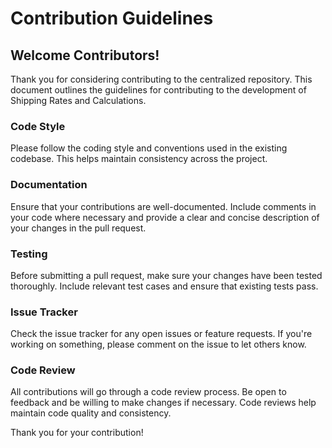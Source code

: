# Contribution Guidelines

## Welcome Contributors!
Thank you for considering contributing to the centralized repository. This document outlines the guidelines for contributing to the development of Shipping Rates and Calculations.

### Code Style
Please follow the coding style and conventions used in the existing codebase. This helps maintain consistency across the project.

### Documentation
Ensure that your contributions are well-documented. Include comments in your code where necessary and provide a clear and concise description of your changes in the pull request.

### Testing
Before submitting a pull request, make sure your changes have been tested thoroughly. Include relevant test cases and ensure that existing tests pass.

### Issue Tracker
Check the issue tracker for any open issues or feature requests. If you're working on something, please comment on the issue to let others know.

### Code Review
All contributions will go through a code review process. Be open to feedback and be willing to make changes if necessary. Code reviews help maintain code quality and consistency.

Thank you for your contribution!
